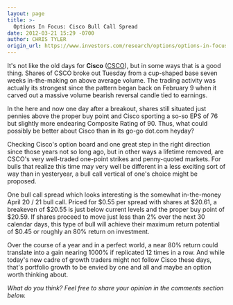 ```yaml
---
layout: page
title: >-
  Options In Focus: Cisco Bull Call Spread
date: 2012-03-21 15:29 -0700
author: CHRIS TYLER
origin_url: https://www.investors.com/research/options/options-in-focus-cisco-bull-call-spread/
---
```






It's not like the old days for **Cisco** ([CSCO](https://research.investors.com/quote.aspx?symbol=CSCO)), but in some ways that is a good thing. Shares of CSCO broke out Tuesday from a cup-shaped base seven weeks in-the-making on above average volume. The trading activity was actually its strongest since the pattern began back on February 9 when it carved out a massive volume bearish reversal candle tied to earnings.

  

In the here and now one day after a breakout, shares still situated just pennies above the proper buy point and Cisco sporting a so-so EPS of 76 but slightly more endearing Composite Rating of 90. Thus, what could possibly be better about Cisco than in its go-go dot.com heyday? 

  

Checking Cisco's option board and one great step in the right direction since those years not so long ago, but in other ways a lifetime removed, are CSCO's very well-traded one-point strikes and penny-quoted markets. For bulls that realize this time may very well be different in a less exciting sort of way than in yesteryear, a bull call vertical of one's choice might be proposed. 

  

One bull call spread which looks interesting is the somewhat in-the-money April 20 / 21 bull call. Priced for $0.55 per spread with shares at $20.61, a breakeven of $20.55 is just below current levels and the proper buy point of $20.59. If shares proceed to move just less than 2% over the next 30 calendar days, this type of bull will achieve their maximum return potential of $0.45 or roughly an 80% return on investment. 

  

Over the course of a year and in a perfect world, a near 80% return could translate into a gain nearing 1000% if replicated 12 times in a row. And while today's new cadre of growth traders might not follow Cisco these days, that's portfolio growth to be envied by one and all and maybe an option worth thinking about.

  

*What do you think? Feel free to share your opinion in the comments section below.*




